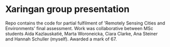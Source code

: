 # Xaringan group presentation

Repo contains the code for partial fulfilment of 'Remotely Sensing Cities and Environments' final assessment. Work was collaborative between MSc students Aida Kazlauskatié, Marta Woroneicka, Ciara Clarke, Ana Steiner and Hannah Schuller (myself). Awarded a mark of 67.
